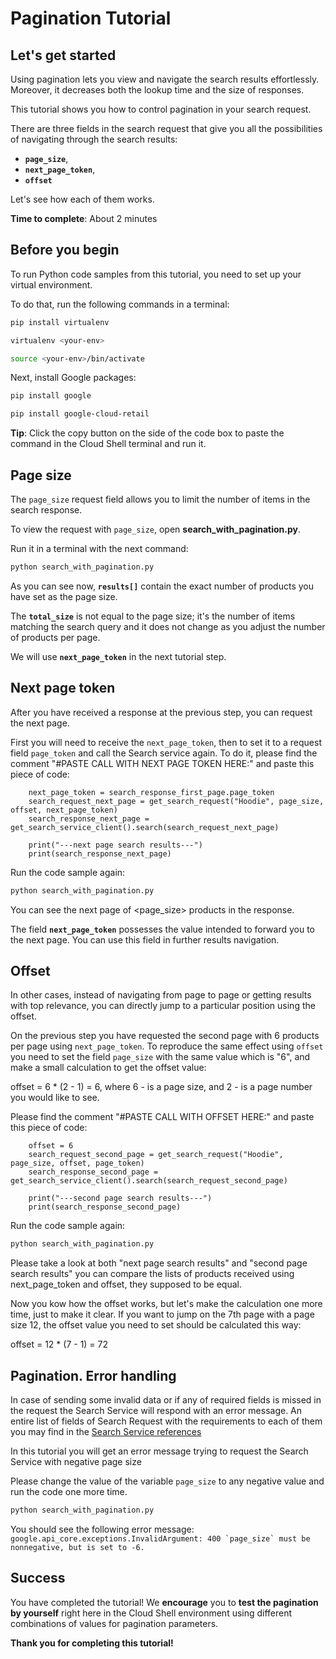 # **Pagination Tutorial**

## Let's get started

Using pagination lets you view and navigate the search results effortlessly. Moreover, it decreases both the lookup time and the size of responses.

This tutorial shows you how to control pagination in your search request.

There are three fields in the search request that give you all the possibilities of navigating through the search results: 
- **```page_size```**,
- **```next_page_token```**,
- **```offset```**

Let's see how each of them works.

**Time to complete**: About 2 minutes

## Before you begin

To run Python code samples from this tutorial, you need to set up your virtual environment.

To do that, run the following commands in a terminal:

```bash
pip install virtualenv
```
```bash
virtualenv <your-env>
```
```bash
source <your-env>/bin/activate
```

Next, install Google packages:
```bash
pip install google
```
```bash
pip install google-cloud-retail
```

**Tip**: Click the copy button on the side of the code box to paste the command in the Cloud Shell terminal and run it.


## Page size

The ```page_size``` request field allows you to limit the number of items in the search response.

To view the request with ```page_size```, open **search_with_pagination.py**. 

Run it in a terminal with the next command:

```bash
python search_with_pagination.py
```

As you can see now, **```results[]```** contain the exact number of products you have set as the page size.

The **```total_size```** is not equal to the page size; it's the number of items matching the search query and it does not change as you adjust the number of products per page.

We will use **```next_page_token```** in the next tutorial step.

## Next page token

After you have received a response at the previous step, you can request the next page. 

First you will need to receive the ```next_page_token```, then to set it to a request field ```page_token``` and call the Search service again.
To do it, please find the comment "#PASTE CALL WITH NEXT PAGE TOKEN HERE:" and paste this piece of code:
```
    next_page_token = search_response_first_page.page_token
    search_request_next_page = get_search_request("Hoodie", page_size, offset, next_page_token)
    search_response_next_page = get_search_service_client().search(search_request_next_page)

    print("---next page search results---")
    print(search_response_next_page)
```

Run the code sample again:
```bash
python search_with_pagination.py
```

You can see the next page of <page_size> products in the response.

The field **```next_page_token```** possesses the value intended to forward you to the next page. You can use this field in further results navigation.

## Offset

In other cases, instead of navigating from page to page or getting results with top relevance, you can directly jump to a particular position using the offset.

On the previous step you have requested the second page with 6 products per page using ```next_page_token```.
To reproduce the same effect using ```offset``` you need to set the field ```page_size``` with the same value which is "6",
and make a small calculation to get the offset value:

offset = 6 * (2 - 1) = 6, where 6 - is a page size, and 2 - is a page number you would like to see.

Please find the comment "#PASTE CALL WITH OFFSET HERE:" and paste this piece of code:
```
    offset = 6
    search_request_second_page = get_search_request("Hoodie", page_size, offset, page_token)
    search_response_second_page = get_search_service_client().search(search_request_second_page)

    print("---second page search results---")
    print(search_response_second_page)
```

Run the code sample again:
```bash
python search_with_pagination.py
```

Please take a look at both "next page search results" and "second page search results" you can compare the lists of products received using next_page_token and offset, they supposed to be equal.

Now you kow how the offset works, but let's make the calculation one more time, just to make it clear.
If you want to jump on the 7th page with a page size 12, the offset value you need to set should be calculated this way:

offset = 12 * (7 - 1) = 72


## Pagination. Error handling

In case of sending some invalid data or if any of required fields is missed in the request the Search Service will respond with an error message.
An entire list of fields of Search Request with the requirements to each of them you may find in the [Search Service references](https://cloud.google.com/retail/docs/reference/rpc/google.cloud.retail.v2#searchservice)

In this tutorial you will get an error message trying to request the Search Service with negative page size

Please change the value of the variable ```page_size``` to any negative value and run the code one more time.
```bash
python search_with_pagination.py
```

You should see the following error message:
```google.api_core.exceptions.InvalidArgument: 400 `page_size` must be nonnegative, but is set to -6.``` 

## Success 

You have completed the tutorial! We **encourage** you to **test the pagination by yourself** right here in the Cloud Shell environment using different combinations of values for pagination parameters.

**Thank you for completing this tutorial!**





